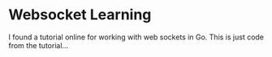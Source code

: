 # Websocket Learning

I found a tutorial online for working with web sockets in Go. This is just code from the tutorial...